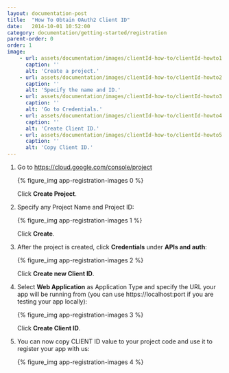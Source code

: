 ```yaml
---
layout: documentation-post
title:  "How To Obtain OAuth2 Client ID"
date:   2014-10-01 10:52:00
category: documentation/getting-started/registration
parent-order: 0
order: 1
image:
    - url: assets/documentation/images/clientId-how-to/clientId-howto1.png
      caption: ''
      alt: 'Create a project.'
    - url: assets/documentation/images/clientId-how-to/clientId-howto2.png
      caption: ''
      alt: 'Specify the name and ID.'
    - url: assets/documentation/images/clientId-how-to/clientId-howto3.png
      caption: ''
      alt: 'Go to Credentials.'
    - url: assets/documentation/images/clientId-how-to/clientId-howto4.png
      caption: ''
      alt: 'Create Client ID.'
    - url: assets/documentation/images/clientId-how-to/clientId-howto5.png
      caption: ''
      alt: 'Copy Client ID.'
---
```


1. Go to https://cloud.google.com/console/project

    {% figure_img app-registration-images 0 %}

    Click **Create Project**.

2. Specify any Project Name and Project ID:

    {% figure_img app-registration-images 1 %}

    Click **Create**.

3. After the project is created, click **Credentials** under **APIs and auth**:

    {% figure_img app-registration-images 2 %}

    Click **Create new Client ID**.

4. Select **Web Application** as Application Type and specify the URL your app will be running from (you can use https://localhost:port if you are testing your app locally):

    {% figure_img app-registration-images 3 %}

    Click **Create Client ID**.

5. You can now copy CLIENT ID value to your project code and use it to register your app with us:

    {% figure_img app-registration-images 4 %}
